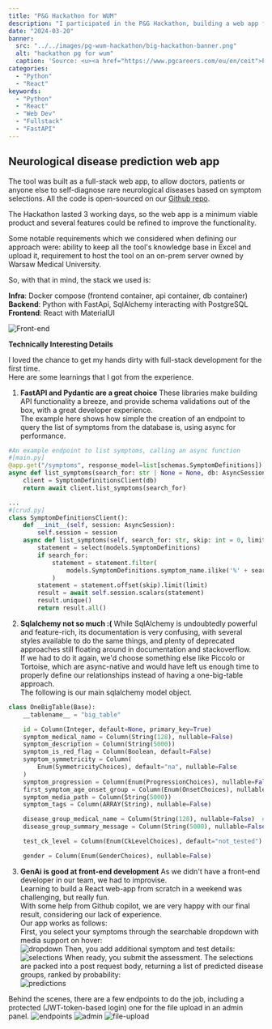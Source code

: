 ```yaml
---
title: "P&G Hackathon for WUM"
description: "I participated in the P&G Hackathon, building a web app for the Warsaw Medical University"
date: "2024-03-20"
banner:
  src: "../../images/pg-wum-hackathon/big-hackathon-banner.png"
  alt: "hackathon pg for wum"
  caption: 'Source: <u><a href="https://www.pgcareers.com/eu/en/ceit">P&G CEIT</a></u>'
categories:
  - "Python"
  - "React"
keywords:
  - "Python"
  - "React"
  - "Web Dev"
  - "Fullstack"
  - "FastAPI"
---
```


## Neurological disease prediction web app

The tool was built as a full-stack web app, to allow doctors, patients or anyone else to self-diagnose rare neurological diseases based on symptom selections. All the code is open-sourced on our [Github repo](https://github.com/Ahmed-Haitham/CE-IT-Hub-Hackathon-2024).

The Hackathon lasted 3 working days, so the web app is a minimum viable product and several features could be refined to improve the functionality.

Some notable requirements which we considered when defining our approach were: ability to keep all the tool's knowledge base in Excel and upload it, requirement to host the tool on an on-prem server owned by Warsaw Medical University.

So, with that in mind, the stack we used is:

<b>Infra</b>: Docker compose (frontend container, api container, db container) \
<b>Backend</b>: Python with FastApi, SqlAlchemy interacting with PostgreSQL \
<b>Frontend</b>: React with MaterialUI

![Front-end](../../images/pg-wum-hackathon/frontend-start.png)

**Technically Interesting Details** 

I loved the chance to get my hands dirty with full-stack development for the first time. \
Here are some learnings that I got from the experience.

1. **FastAPI and Pydantic are a great choice** 
These libraries make building API functionality a breeze, and provide schema validations out of the box, with a great developer experience. \
The example here shows how simple the creation of an endpoint to query the list of symptoms from the database is, using async for performance.

```python
#An example endpoint to list symptoms, calling an async function
#[main.py]
@app.get("/symptoms", response_model=list[schemas.SymptomDefinitions])
async def list_symptoms(search_for: str | None = None, db: AsyncSession = Depends(get_session)):
    client = SymptomDefinitionsClient(db)
    return await client.list_symptoms(search_for)

...
#[crud.py]
class SymptomDefinitionsClient():
    def __init__(self, session: AsyncSession):
        self.session = session
    async def list_symptoms(self, search_for: str, skip: int = 0, limit: int = 1000):
        statement = select(models.SymptomDefinitions)
        if search_for:
            statement = statement.filter(
                models.SymptomDefinitions.symptom_name.ilike('%' + search_for + '%')
            )
        statement = statement.offset(skip).limit(limit)
        result = await self.session.scalars(statement)
        result.unique()
        return result.all()
```

2. **Sqlalchemy not so much :(**
While SqlAlchemy is undoubtedly powerful and feature-rich, its documentation is very confusing, with several styles available to do the same things, and plenty of deprecated approaches still floating around in documentation and stackoverflow. \
If we had to do it again, we'd choose something else like Piccolo or Tortoise, which are async-native and would have left us enough time to properly define our relationships instead of having a one-big-table approach. \
The following is our main sqlalchemy model object.
```python
class OneBigTable(Base):
    __tablename__ = "big_table"

    id = Column(Integer, default=None, primary_key=True)
    symptom_medical_name = Column(String(128), nullable=False)
    symptom_description = Column(String(5000))
    symptom_is_red_flag = Column(Boolean, default=False)
    symptom_symmetricity = Column(
        Enum(SymmetricityChoices), default="na", nullable=False
    )
    symptom_progression = Column(Enum(ProgressionChoices), nullable=False)
    first_symptom_age_onset_group = Column(Enum(OnsetChoices), nullable=False)
    symptom_media_path = Column(String(5000))
    symptom_tags = Column(ARRAY(String), nullable=False)

    disease_group_medical_name = Column(String(128), nullable=False)  # , unique=True
    disease_group_summary_message = Column(String(5000), nullable=False)

    test_ck_level = Column(Enum(CkLevelChoices), default="not_tested")

    gender = Column(Enum(GenderChoices), nullable=False)
```

3. **GenAi is good at front-end development**
As we didn't have a front-end developer in our team, we had to improvise. \
Learning to build a React web-app from scratch in a weekend was challenging, but really fun. \
With some help from Github copilot, we are very happy with our final result, considering our lack of experience. \
Our app works as follows: \
First, you select your symptoms through the searchable dropdown with media support on hover: \
![dropdown](../../images/pg-wum-hackathon/frontend-hover-display.png)
Then, you add additional symptom and test details: \
![selections](../../images/pg-wum-hackathon/frontend-user-selections.png)
When ready, you submit the assessment. The selections are packed into a post request body, returning a list of predicted disease groups, ranked by probability: \
![predictions](../../images/pg-wum-hackathon/frontend-predictions.png)

Behind the scenes, there are a few endpoints to do the job, including a protected (JWT-token-based login) one for the file upload in an admin panel.
![endpoints](../../images/pg-wum-hackathon/backend-endpoints.png)
![admin](../../images/pg-wum-hackathon/frontend-protected-admin-panel.png)
![file-upload](../../images/pg-wum-hackathon/backend-process-excel.png)
